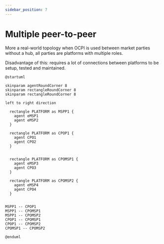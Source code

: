 ```yaml
---
sidebar_position: 7
---
```


# Multiple peer-to-peer

More a real-world topology when OCPI is used between market parties without a hub, all parties are platforms with
multiple roles.

Disadvantage of this: requires a lot of connections between platforms to be setup, tested and maintained.

```plantuml
@startuml

skinparam agentRoundCorner 8
skinparam rectangleRoundCorner 8
skinparam rectangleRoundCorner 8

left to right direction

  rectangle PLATFORM as MSPP1 {
    agent eMSP1
    agent eMSP2
  }

  rectangle PLATFORM as CPOP1 {
    agent CPO1
    agent CPO2
  }


  rectangle PLATFORM as CPOMSP1 {
    agent eMSP3
    agent CPO3
  }

  rectangle PLATFORM as CPOMSP2 {
    agent eMSP4
    agent CPO4
  }


MSPP1 -- CPOP1
MSPP1 -- CPOMSP1
MSPP1 -- CPOMSP2
CPOP1 -- CPOMSP1
CPOP1 -- CPOMSP2
CPOMSP1 -- CPOMSP2

@enduml
```
